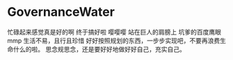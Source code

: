 # GovernanceWater
忙碌起来感觉真是好的啊
终于搞好啦 嘤嘤嘤
站在巨人的肩膀上
坑爹的百度鹰眼mmp
生活不易，且行且珍惜
好好按照规划的东西，一步步实现吧，不要再浪费生命什么的啦。
思念规思念，还是要好好地做好好自己，充实自己。
